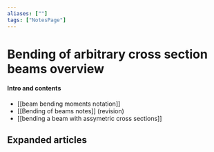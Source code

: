 ```yaml
---
aliases: [""]
tags: ["NotesPage"]
---
```


# Bending of arbitrary cross section beams overview

#### Intro and contents
- [[beam bending moments notation]] 
- [[Bending of beams notes]] (revision)
- [[bending a beam with assymetric cross sections]]

## Expanded articles
